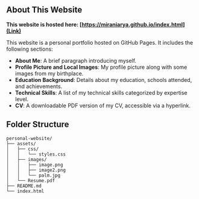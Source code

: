 ## About This Website

**This website is hosted here: [https://miraniarya.github.io/index.html](Link)**

This website is a personal portfolio hosted on GitHub Pages. It includes the following sections:

- **About Me**: A brief paragraph introducing myself.
- **Profile Picture and Local Images**: My profile picture along with some images from my birthplace.
- **Education Background**: Details about my education, schools attended, and achievements.
- **Technical Skills**: A list of my technical skills categorized by expertise level.
- **CV**: A downloadable PDF version of my CV, accessible via a hyperlink.

## Folder Structure

```
personal-website/
├── assets/
│   ├── css/
│   │   └── styles.css
│   ├── images/
│   │   ├── image.png
│   │   ├── image2.png
│   │   └── palm.jpg
│   └── Resume.pdf  
├── README.md
└── index.html
```







